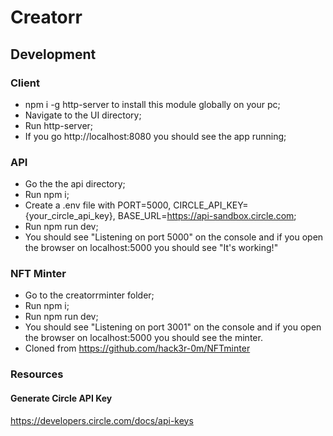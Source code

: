 # Creatorr

## Development

### Client

- npm i -g http-server to install this module globally on your pc;
- Navigate to the UI directory;
- Run http-server;
- If you go http://localhost:8080 you should see the app running;

### API

- Go the the api directory;
- Run npm i;
- Create a .env file with PORT=5000, CIRCLE_API_KEY={your_circle_api_key}, BASE_URL=https://api-sandbox.circle.com;
- Run npm run dev;
- You should see "Listening on port 5000" on the console and if you open the browser on localhost:5000 you should see "It's working!"

### NFT Minter
- Go to the creatorrminter folder;
- Run npm i;
- Run npm run dev;
- You should see "Listening on port 3001" on the console and if you open the browser on localhost:5000 you should see the minter.
- Cloned from https://github.com/hack3r-0m/NFTminter
### Resources

#### Generate Circle API Key

https://developers.circle.com/docs/api-keys
